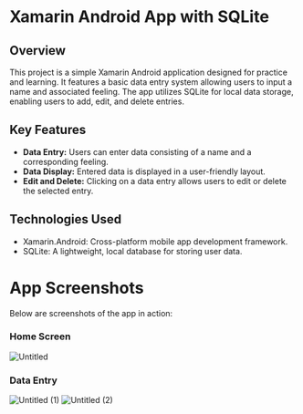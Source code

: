 
# Xamarin Android App with SQLite

## Overview

This project is a simple Xamarin Android application designed for practice and learning. It features a basic data entry system allowing users to input a name and associated feeling. The app utilizes SQLite for local data storage, enabling users to add, edit, and delete entries.

## Key Features

- **Data Entry:** Users can enter data consisting of a name and a corresponding feeling.
- **Data Display:** Entered data is displayed in a user-friendly layout.
- **Edit and Delete:** Clicking on a data entry allows users to edit or delete the selected entry.

## Technologies Used

- Xamarin.Android: Cross-platform mobile app development framework.
- SQLite: A lightweight, local database for storing user data.

# App Screenshots

Below are screenshots of the app in action:

### Home Screen
![Untitled](https://github.com/Amina-emmy/demoSQLite/assets/123076551/6ec17cea-16f4-483d-af68-680ccd0efebc)


### Data Entry
![Untitled (1)](https://github.com/Amina-emmy/demoSQLite/assets/123076551/813d9884-9866-4ddc-834a-a5f8512c3404)
![Untitled (2)](https://github.com/Amina-emmy/demoSQLite/assets/123076551/5156f6dc-1c4b-4a30-bca9-ceb4b81ff443)
